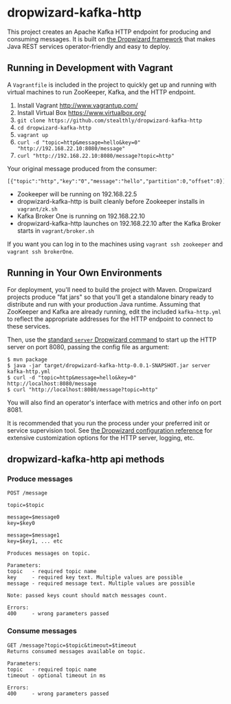 # dropwizard-kafka-http

This project creates an Apache Kafka HTTP endpoint for producing and consuming
messages. It is built on [the Dropwizard framework] that makes Java REST
services operator-friendly and easy to deploy.

## Running in Development with Vagrant

A `Vagrantfile` is included in the project to quickly get up and running with
virtual machines to run ZooKeeper, Kafka, and the HTTP endpoint.

1. Install Vagrant <http://www.vagrantup.com/>
2. Install Virtual Box <https://www.virtualbox.org/>
3. `git clone https://github.com/stealthly/dropwizard-kafka-http`
4. `cd dropwizard-kafka-http`
5. `vagrant up`
6. `curl -d "topic=http&message=hello&key=0" "http://192.168.22.10:8080/message"`
7. `curl "http://192.168.22.10:8080/message?topic=http"`

Your original message produced from the consumer:

    [{"topic":"http","key":"0","message":"hello","partition":0,"offset":0}]

* Zookeeper will be running on 192.168.22.5
* dropwizard-kafka-http is built cleanly before Zookeeper installs in `vagrant/zk.sh`
* Kafka Broker One is running on 192.168.22.10
* dropwizard-kafka-http launches on 192.168.22.10 after the Kafka Broker starts in `vagrant/broker.sh`

If you want you can log in to the machines using `vagrant ssh zookeeper` and `vagrant ssh brokerOne`.

## Running in Your Own Environments

For deployment, you'll need to build the project with Maven. Dropwizard projects
produce "fat jars" so that you'll get a standalone binary ready to distribute
and run with your production Java runtime. Assuming that ZooKeeper and Kafka are
already running, edit the included `kafka-http.yml` to reflect the appropriate
addresses for the HTTP endpoint to connect to these services.

Then, use the [standard `server` Dropwizard command][dw server] to start up the
HTTP server on port 8080, passing the config file as argument:

    $ mvn package
    $ java -jar target/dropwizard-kafka-http-0.0.1-SNAPSHOT.jar server kafka-http.yml
    $ curl -d "topic=http&message=hello&key=0" http://localhost:8080/message
    $ curl "http://localhost:8080/message?topic=http"

You will also find an operator's interface with metrics and other info on port
8081.

It is recommended that you run the process under your preferred init or service
supervision tool. See [the Dropwizard configuration reference] for extensive
customization options for the HTTP server, logging, etc.

## dropwizard-kafka-http api methods

### Produce messages
```
POST /message

topic=$topic

message=$message0
key=$key0

message=$message1
key=$key1, ... etc

Produces messages on topic.

Parameters:
topic   - required topic name
key     - required key text. Multiple values are possible
message - required message text. Multiple values are possible

Note: passed keys count should match messages count.

Errors:
400     - wrong parameters passed
```

### Consume messages
```
GET /message?topic=$topic&timeout=$timeout
Returns consumed messages available on topic.

Parameters:
topic   - required topic name
timeout - optional timeout in ms

Errors:
400     - wrong parameters passed
```

[the Dropwizard framework]: http://dropwizard.github.io/dropwizard/
[dw server]: http://dropwizard.github.io/dropwizard/getting-started.html#running-your-application
[the Dropwizard configuration reference]: http://dropwizard.github.io/dropwizard/manual/configuration.html

